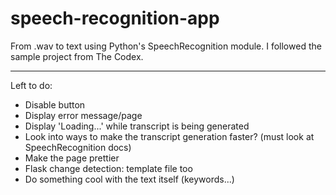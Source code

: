 # speech-recognition-app
From .wav to text using Python's SpeechRecognition module. I followed the sample project from The Codex.

--------------------------------------------------------------------
Left to do:
- Disable button
- Display error message/page
- Display 'Loading...' while transcript is being generated
- Look into ways to make the transcript generation faster? (must look at SpeechRecognition docs)
- Make the page prettier
- Flask change detection: template file too
- Do something cool with the text itself (keywords...)